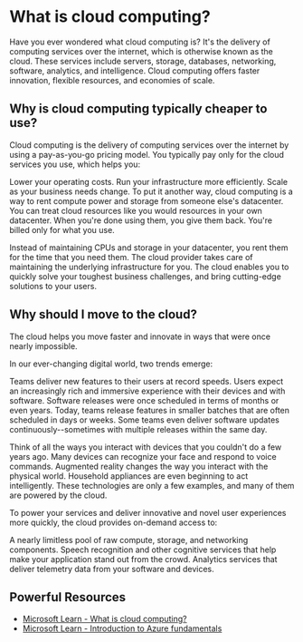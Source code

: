 # What is cloud computing?
Have you ever wondered what cloud computing is? It's the delivery of computing services over the internet, which is otherwise known as the cloud. These services include servers, storage, databases, networking, software, analytics, and intelligence. Cloud computing offers faster innovation, flexible resources, and economies of scale.
## Why is cloud computing typically cheaper to use?
Cloud computing is the delivery of computing services over the internet by using a pay-as-you-go pricing model. You typically pay only for the cloud services you use, which helps you:

Lower your operating costs.
Run your infrastructure more efficiently.
Scale as your business needs change.
To put it another way, cloud computing is a way to rent compute power and storage from someone else's datacenter. You can treat cloud resources like you would resources in your own datacenter. When you're done using them, you give them back. You're billed only for what you use.

Instead of maintaining CPUs and storage in your datacenter, you rent them for the time that you need them. The cloud provider takes care of maintaining the underlying infrastructure for you. The cloud enables you to quickly solve your toughest business challenges, and bring cutting-edge solutions to your users.

## Why should I move to the cloud?
The cloud helps you move faster and innovate in ways that were once nearly impossible.

In our ever-changing digital world, two trends emerge:

Teams deliver new features to their users at record speeds.
Users expect an increasingly rich and immersive experience with their devices and with software.
Software releases were once scheduled in terms of months or even years. Today, teams release features in smaller batches that are often scheduled in days or weeks. Some teams even deliver software updates continuously--sometimes with multiple releases within the same day.

Think of all the ways you interact with devices that you couldn't do a few years ago. Many devices can recognize your face and respond to voice commands. Augmented reality changes the way you interact with the physical world. Household appliances are even beginning to act intelligently. These technologies are only a few examples, and many of them are powered by the cloud.

To power your services and deliver innovative and novel user experiences more quickly, the cloud provides on-demand access to:

A nearly limitless pool of raw compute, storage, and networking components.
Speech recognition and other cognitive services that help make your application stand out from the crowd.
Analytics services that deliver telemetry data from your software and devices.

## Powerful Resources

- [Microsoft Learn - What is cloud computing?](https://docs.microsoft.com/en-us/learn/modules/intro-to-azure-fundamentals/what-is-cloud-computing?ns-enrollment-type=LearningPath&ns-enrollment-id=learn.az-900-describe-cloud-concepts)
- [Microsoft Learn - Introduction to Azure fundamentals](https://docs.microsoft.com/en-us/learn/modules/intro-to-azure-fundamentals/)